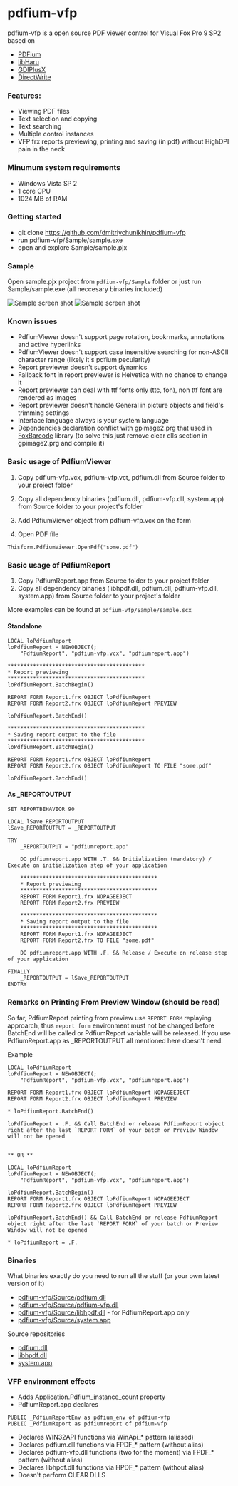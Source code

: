 # pdfium-vfp 

pdfium-vfp is a open source PDF viewer control for Visual Fox Pro 9 SP2 based on 
* [PDFium](https://pdfium.googlesource.com/pdfium/) 
* [libHaru](https://github.com/libharu/) 
* [GDIPlusX](https://github.com/VFPX/GDIPlusX)
* [DirectWrite](https://learn.microsoft.com/ru-ru/windows/win32/directwrite/direct-write-portal)


### Features:
* Viewing PDF files
* Text selection and copying
* Text searching
* Multiple control instances
* VFP frx reports previewing, printing and saving (in pdf) without HighDPI pain in the neck

### Minumum system requirements
* Windows Vista SP 2
* 1 core CPU
* 1024 MB of RAM

### Getting started
* git clone https://github.com/dmitriychunikhin/pdfium-vfp
* run pdfium-vfp/Sample/sample.exe
* open and explore Sample/sample.pjx

### Sample
Open sample.pjx project from `pdfium-vfp/Sample` folder or just run Sample/sample.exe (all neccesary binaries included)

<img alt="Sample screen shot" src="Sample/screenshots/pdfium-vfp-screen01.png" />

<img alt="Sample screen shot" src="Sample/screenshots/pdfium-vfp-screen02.png" />


### Known issues
* PdfiumViewer doesn't support page rotation, bookrmarks, annotations and active hyperlinks
* PdfiumViewer doesn't support case insensitive searching for non-ASCII character range (likely it's pdfium pecularity)
* Report previewer doesn't support dynamics
* Fallback font in report previewer is Helvetica with no chance to change it
* Report previewer can deal with ttf fonts only  (ttc, fon), non ttf font are rendered as images
* Report previewer doesn't handle General in picture objects and field's trimming settings
* Interface language always is your system language 
* Dependencies declaration conflict with gpimage2.prg that used in [FoxBarcode](https://github.com/VFPX/FoxBarcode) library (to solve this just remove clear dlls section in gpimage2.prg and compile it)




### Basic usage of PdfiumViewer
1) Copy pdfium-vfp.vcx, pdfium-vfp.vct, pdfium.dll from Source folder to your project folder
2) Copy all dependency binaries (pdfium.dll, pdfium-vfp.dll, system.app) from Source folder to your project's folder

3) Add PdfiumViewer object from pdfium-vfp.vcx on the form

5) Open PDF file
```foxpro
Thisform.PdfiumViewer.OpenPdf("some.pdf")
```


### Basic usage of PdfiumReport 
1) Copy PdfiumReport.app from Source folder to your project folder
2) Copy all dependency binaries (libhpdf.dll, pdfium.dll, pdfium-vfp.dll,  system.app) from Source folder to your project's folder

More examples can be found at `pdfium-vfp/Sample/sample.scx`

#### Standalone ####

```foxpro
LOCAL loPdfiumReport
loPdfiumReport = NEWOBJECT(;
    "PdfiumReport", "pdfium-vfp.vcx", "pdfiumreport.app")

*******************************************
* Report previewing
*******************************************
loPdfiumReport.BatchBegin()

REPORT FORM Report1.frx OBJECT loPdfiumReport
REPORT FORM Report2.frx OBJECT loPdfiumReport PREVIEW

loPdfiumReport.BatchEnd()

*******************************************
* Saving report output to the file
*******************************************
loPdfiumReport.BatchBegin()

REPORT FORM Report1.frx OBJECT loPdfiumReport 
REPORT FORM Report2.frx OBJECT loPdfiumReport TO FILE "some.pdf"

loPdfiumReport.BatchEnd()

```

#### As _REPORTOUTPUT ####

```foxpro
SET REPORTBEHAVIOR 90

LOCAL lSave_REPORTOUTPUT
lSave_REPORTOUTPUT = _REPORTOUTPUT

TRY
    _REPORTOUTPUT = "pdfiumreport.app"

    DO pdfiumreport.app WITH .T. && Initialization (mandatory) / Execute on initialization step of your application

    *******************************************
    * Report previewing
    *******************************************
    REPORT FORM Report1.frx NOPAGEEJECT 
    REPORT FORM Report2.frx PREVIEW

    *******************************************
    * Saving report output to the file
    *******************************************
    REPORT FORM Report1.frx NOPAGEEJECT
    REPORT FORM Report2.frx TO FILE "some.pdf"

    DO pdfiumreport.app WITH .F. && Release / Execute on release step of your application
        
FINALLY    
    _REPORTOUTPUT = lSave_REPORTOUTPUT
ENDTRY
```

### Remarks on Printing From Preview Window (should be read)
So far, PdfiumReport printing from preview use `REPORT FORM` replaying approarch, thus `report form` environment must not be changed before BatchEnd will be called or PdfiumReport variable will be released. If you use PdfiumReport.app as _REPORTOUTPUT all mentioned here doesn't need. 

Example
```foxpro
LOCAL loPdfiumReport
loPdfiumReport = NEWOBJECT(;
    "PdfiumReport", "pdfium-vfp.vcx", "pdfiumreport.app")

REPORT FORM Report1.frx OBJECT loPdfiumReport NOPAGEEJECT
REPORT FORM Report2.frx OBJECT loPdfiumReport PREVIEW

* loPdfiumReport.BatchEnd()

loPdfiumReport = .F. && Call BatchEnd or release PdfiumReport object right after the last `REPORT FORM` of your batch or Preview Window will not be opened 


** OR **

LOCAL loPdfiumReport
loPdfiumReport = NEWOBJECT(;
    "PdfiumReport", "pdfium-vfp.vcx", "pdfiumreport.app")

loPdfiumReport.BatchBegin()
REPORT FORM Report1.frx OBJECT loPdfiumReport NOPAGEEJECT
REPORT FORM Report2.frx OBJECT loPdfiumReport PREVIEW

loPdfiumReport.BatchEnd() && Call BatchEnd or release PdfiumReport object right after the last `REPORT FORM` of your batch or Preview Window will not be opened 

* loPdfiumReport = .F. 

```



### Binaries
What binaries exactly do you need to run all the stuff (or your own latest version of it)
* [pdfium-vfp/Source/pdfium.dll](Source/pdfium.dll)
* [pdfium-vfp/Source/pdfium-vfp.dll](Source/pdfium-vfp.dll)
* [pdfium-vfp/Source/libhpdf.dll](Source/libhpdf.dll) - for PdfiumReport.app only
* [pdfium-vfp/Source/system.app](Source/system.app)

Source repositories
* [pdfium.dll](https://github.com/bblanchon/pdfium-binaries) 
* [libhpdf.dll](https://github.com/libharu/)
* [system.app](https://github.com/VFPX/GDIPlusX)



### VFP environment effects
* Adds Application.Pdfium_instance_count property
* PdfiumReport.app declares 
```foxpro
PUBLIC _PdfiumReportEnv as pdfium_env of pdfium-vfp
PUBLIC _PdfiumReport as pdfiumreport of pdfium-vfp
```
* Declares WIN32API functions via WinApi_* pattern (aliased)
* Declares pdfium.dll functions via FPDF_* pattern (without alias)
* Declares pdfium-vfp.dll functions (two for the moment) via FPDF_* pattern (without alias)
* Declares libhpdf.dll functions via HPDF_* pattern (without alias)
* Doesn't perform CLEAR DLLS 

